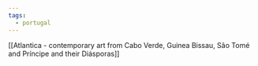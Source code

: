 ```yaml
---
tags:
  - portugal
---
```

[[Atlantica - contemporary art from Cabo Verde, Guinea Bissau, São Tomé and Príncipe and their Diásporas]]